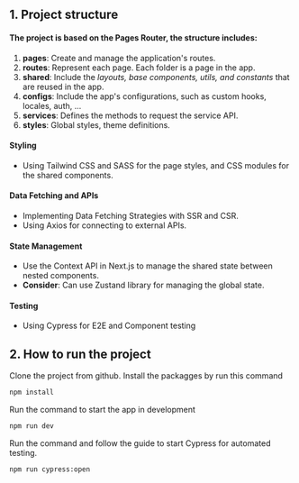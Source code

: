 ## 1. Project structure

#### The project is based on the Pages Router, the structure includes:

1. **pages**: Create and manage the application's routes.
2. **routes**: Represent each page. Each folder is a page in the app.
3. **shared**: Include the *layouts, base components, utils, and constants* that are reused in the app.
4. **configs**: Include the app's configurations, such as custom hooks, locales, auth, ...
5. **services**: Defines the methods to request the service API.
6. **styles**: Global styles, theme definitions.

#### Styling
- Using Tailwind CSS and SASS for the page styles, and CSS modules for the shared components.

#### Data Fetching and APIs
- Implementing Data Fetching Strategies with SSR and CSR.
- Using Axios for connecting to external APIs.

#### State Management
- Use the Context API in Next.js to manage the shared state between nested components.
- **Consider**: Can use Zustand library for managing the global state.

#### Testing
- Using Cypress for E2E and Component testing

## 2. How to run the project

Clone the project from github. Install the packagges by run this command

```bash
npm install
```

Run the command to start the app in development

```bash
npm run dev
```

Run the command and follow the guide to start Cypress for automated testing.

```bash
npm run cypress:open
```
